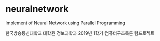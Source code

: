 # neuralnetwork
Implement of Neural Network using Parallel Programming

한국방송통신대학교 대학원 정보과학과 
2019년 1학기 컴퓨터구조특론 텀프로젝트
